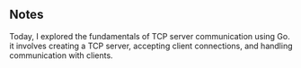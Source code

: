 ## Notes


Today, I explored the fundamentals of TCP server communication using Go.
 it involves creating a TCP server, accepting client connections, and handling communication with clients.




